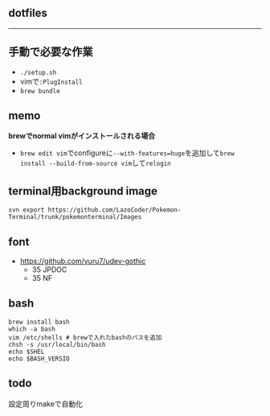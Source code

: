 ## dotfiles

****

## 手動で必要な作業

- `./setup.sh`
- vimで`:PlugInstall`
- `brew bundle`

## memo

**brewでnormal vimがインストールされる場合**

- `brew edit vim`でconfigureに`--with-features=huge`を追加して`brew install --build-from-source vim`して`relogin`

## terminal用background image

`svn export https://github.com/LazoCoder/Pokemon-Terminal/trunk/pokemonterminal/Images`

## font

- https://github.com/yuru7/udev-gothic
  - 35 JPDOC
  - 35 NF

## bash

```
brew install bash
which -a bash
vim /etc/shells # brewで入れたbashのパスを追加
chsh -s /usr/local/bin/bash
echo $SHEL
echo $BASH_VERSIO
```

## todo

設定周りmakeで自動化


